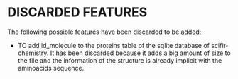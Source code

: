 # DISCARDED FEATURES

The following possible features have been discarded to be added:

- TO add id_molecule to the proteins table of the sqlite database of scifir-chemistry. It has been discarded because it adds a big amount of size to the file and the information of the structure is already implicit with the aminoacids sequence.
